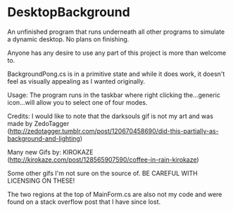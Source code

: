 # DesktopBackground
An unfinished program that runs underneath all other programs to simulate a dynamic desktop. No plans on finishing.

Anyone has any desire to use any part of this project is more than welcome to.

BackgroundPong.cs is in a primitive state and while it does work, it doesn't feel as visually appealing as I wanted originally.

Usage:
The program runs in the taskbar where right clicking the...generic icon...will allow you to select one of four modes.

Credits:
I would like to note that the darksouls gif is not my art and was made by ZedoTagger (http://zedotagger.tumblr.com/post/120670458690/did-this-partially-as-background-and-lighting)

Many new Gifs by: KIROKAZE (http://kirokaze.com/post/128565907590/coffee-in-rain-kirokaze)

Some other gifs I'm not sure on the source of. BE CAREFUL WITH LICENSING ON THESE!

The two regions at the top of MainForm.cs are also not my code and were found on a stack overflow post that I have since lost.
